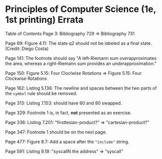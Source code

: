 # Principles of Computer Science (1e, 1st printing) Errata

Table of Contents Page 3:
Bibliography 729 => Bibliography 731

Page 69:
Figure 4.11: The state q2 should not be labeled as a final state. (Credit: Diego Costa)

Page 141:
The footnote should say "A left-Riemann sum *over*approximates the area, whereas a right-Riemann sum provides an *under*approximation."

Page 150:
Figure 5.15: Four Cloclwise Rotations => Figure 5.15: Four Clockwise Rotations

Page 162:
Listing 5.136: The newline and spaces between the two parts of the `symbol` rule should be removed.

Page 313:
Listing 7.153: should have 60 and 80 swapped.

Page 329:
Footnote 1 is, in fact, **not** presented as an exercise.

Page 336:
Listing 7.201: "firsttesian-product?" => "cartesian-product?"

Page 347:
Footnote 1 should be on the next page.

Page 477:
Figure 8.7: Add a space after the `"include"` string.

Page 591:
Listing 9.19: "syscallN the address" => "syscall" 
